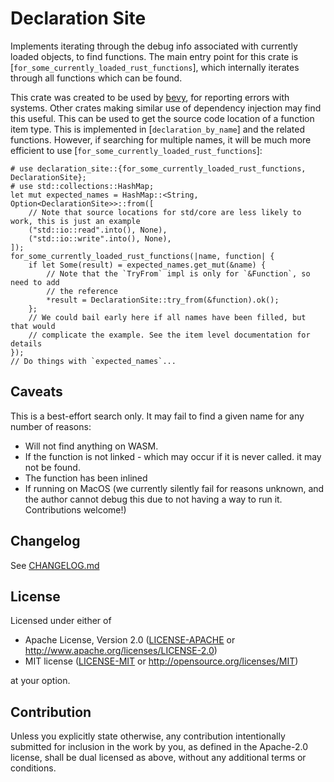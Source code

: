 # Declaration Site

Implements iterating through the debug info associated with currently loaded
objects, to find functions. The main entry point for this crate is
[`for_some_currently_loaded_rust_functions`], which internally iterates
through all functions which can be found.

This crate was created to be used by [bevy](https://bevyengine.org/), for reporting errors
with systems. Other crates making similar use of dependency injection may
find this useful.
This can be used to get the source code location of a function item type.
This is implemented in [`declaration_by_name`] and the related functions.
However, if searching for multiple names, it will be much more efficient to
use [`for_some_currently_loaded_rust_functions`]:

```rust,no_run
# use declaration_site::{for_some_currently_loaded_rust_functions, DeclarationSite};
# use std::collections::HashMap;
let mut expected_names = HashMap::<String, Option<DeclarationSite>>::from([
    // Note that source locations for std/core are less likely to work, this is just an example
    ("std::io::read".into(), None),
    ("std::io::write".into(), None),
]);
for_some_currently_loaded_rust_functions(|name, function| {
    if let Some(result) = expected_names.get_mut(&name) {
        // Note that the `TryFrom` impl is only for `&Function`, so need to add
        // the reference
        *result = DeclarationSite::try_from(&function).ok();
    };
    // We could bail early here if all names have been filled, but that would
    // complicate the example. See the item level documentation for details
});
// Do things with `expected_names`...
```

## Caveats

This is a best-effort search only. It may fail to find a given name for any number
of reasons:

- Will not find anything on WASM.
- If the function is not linked - which may occur if it is never called. it may not be found.
- The function has been inlined
- If running on MacOS (we currently silently fail for reasons unknown, and the author cannot debug this due to not having a way to run it. Contributions welcome!)

## Changelog

See [CHANGELOG.md](CHANGELOG.md)

## License

Licensed under either of

- Apache License, Version 2.0
  ([LICENSE-APACHE](LICENSE-APACHE) or <http://www.apache.org/licenses/LICENSE-2.0>)
- MIT license
  ([LICENSE-MIT](LICENSE-MIT) or <http://opensource.org/licenses/MIT>)

at your option.

## Contribution

Unless you explicitly state otherwise, any contribution intentionally submitted
for inclusion in the work by you, as defined in the Apache-2.0 license, shall be
dual licensed as above, without any additional terms or conditions.
